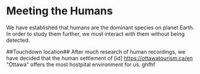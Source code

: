 # Meeting the Humans #
We have established that humans are the dominant species on planet Earth. 
In order to study them further, we must interact with them without being detected.

##Touchdown location##
After much research of human recordings, we have decided that the human settlement of [id] https://ottawatourism.ca/en "Ottawa" offers the most hostpital environment for us. 
ghfhf
